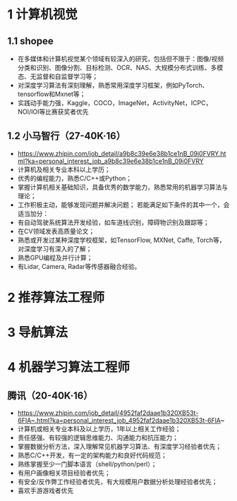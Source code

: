# 1 计算机视觉
## 1.1 shopee
- 在多媒体和计算机视觉某个领域有较深⼊的研究，包括但不限于：图像/视频分类和识别、图像分割、⽬标检测、OCR、NAS、⼤规模分布式训练、多模态、⽆监督和⾃监督学习等；
- 对深度学习算法有深刻理解，熟悉常⽤深度学习框架，例如PyTorch、tensorflow和Mxnet等；
- 实践动⼿能⼒强，Kaggle，COCO，ImageNet，ActivityNet，ICPC，NOI/IOI等⽐赛获奖者优先

## 1.2 小马智行（27-40K·16）
- https://www.zhipin.com/job_detail/a9b8c39e6e38b1ce1nB_09i0FVRY.html?ka=personal_interest_job_a9b8c39e6e38b1ce1nB_09i0FVRY
- 计算机及相关专业本科以上学历；
- 优秀的编程能力，熟悉C/C++或Python；
- 掌握计算机相关基础知识，具备优秀的数学能力，熟悉常用的机器学习算法与理论；
- 工作积极主动，能够发现问题并解决问题；
若能满足如下条件的其中一个，会适当加分：
- 有自动驾驶系统算法开发经验，如车道线识别，障碍物识别及跟踪等；
- 在CV领域发表高质量论文；
- 熟悉或开发过某种深度学校框架，如TensorFlow, MXNet, Caffe, Torch等，对深度学习有深入的了解；
- 熟悉GPU编程及并行计算；
- 有Lidar, Camera, Radar等传感器融合经验。

# 2 推荐算法工程师
# 3 导航算法
# 4 机器学习算法工程师
## 腾讯（20-40K·16）
- https://www.zhipin.com/job_detail/4952faf2daae1b320XB53t-6FlA~.html?ka=personal_interest_job_4952faf2daae1b320XB53t-6FlA~
- 计算机或相关专业本科及以上学历，1年以上相关工作经验；
- 责任感强、有较强的逻辑思维能力、沟通能力和抗压能力；
- 掌握数据分析方法，深入理解常见机器学习算法、有深度学习经验者优先；
- 熟悉C/C++开发，有一定的架构能力和良好代码规范；
- 熟练掌握至少一门脚本语言（shell/python/perl）；
- 有用户画像相关项目经验者优先；
- 有安全/反作弊工作经验者优先，有大规模用户数据分析处理经验者优先；
- 喜欢手游游戏者优先